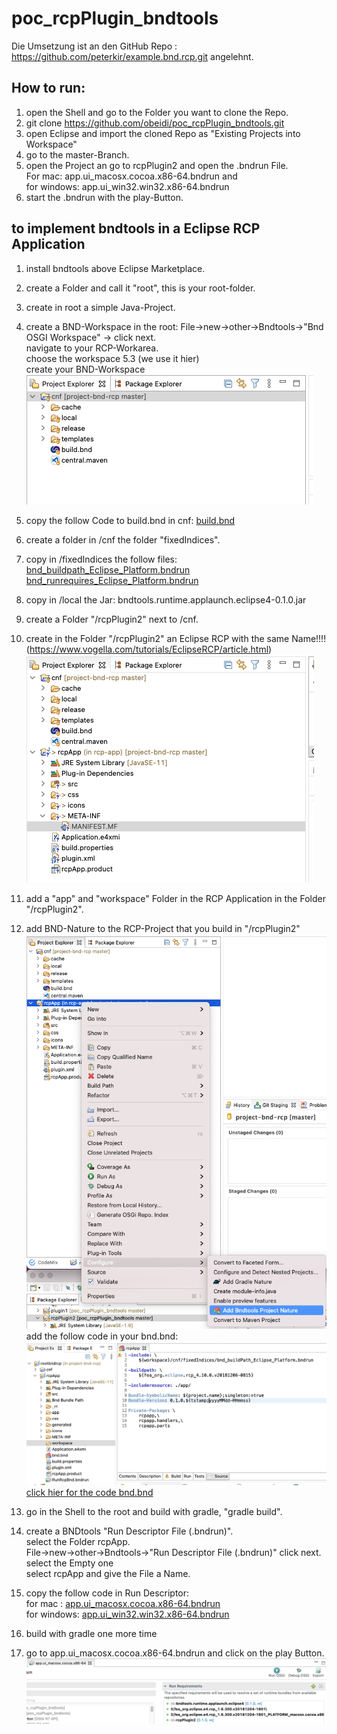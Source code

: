 # poc_rcpPlugin_bndtools
Die Umsetzung ist an den GitHub Repo : https://github.com/peterkir/example.bnd.rcp.git angelehnt.

## How to run:
 1. open the Shell and go to the Folder you want to clone the Repo.
 2. git clone https://github.com/obeidi/poc_rcpPlugin_bndtools.git
 3. open Eclipse and import the cloned Repo as "Existing Projects into Workspace" 
 4. go to the master-Branch.
 5. open the Project an go to rcpPlugin2 and open the .bndrun File.  
    For mac: app.ui_macosx.cocoa.x86-64.bndrun and  
	for windows: app.ui_win32.win32.x86-64.bndrun
 6. start the .bndrun with the play-Button. 
 
 ## to implement bndtools in a Eclipse RCP Application 
 1. install bndtools above Eclipse Marketplace.
 2. create a Folder and call it "root", this is your root-folder.
 3. create in root a simple Java-Project.
 4. create a BND-Workspace in the root:
	File->new->other->Bndtools->"Bnd OSGI Workspace" -> click next.  
	navigate to your RCP-Workarea.  
	choose the workspace 5.3 (we use it hier)  
	create your BND-Workspace
    ![bndtools-Workspace](pic/workspace-eclipse.png "bndtools-Workspace")
 5. copy the follow Code to build.bnd in cnf:
 [build.bnd](./cnf/build.bnd "build.bnd") 
 
 6. create a folder in /cnf the folder "fixedIndices".
 
 7. copy in /fixedIndices the follow files:
  [bnd_buildpath_Eclipse_Platform.bndrun](./cnf/fixedIndices/bnd_buildpath_Eclipse_Platform.bndrun "bnd_buildpath_Eclipse_Platform.bndrun")    
    [bnd_runrequires_Eclipse_Platform.bndrun](./cnf/fixedIndices/bnd_runrequires_Eclipse_Platform.bndrun "bnd_runrequires_Eclipse_Platform.bndrun") 
 8. copy in /local the Jar:   bndtools.runtime.applaunch.eclipse4-0.1.0.jar
 9. create a Folder "/rcpPlugin2" next to /cnf. 
 10. create in the Folder "/rcpPlugin2" an Eclipse RCP with the same Name!!!! (https://www.vogella.com/tutorials/EclipseRCP/article.html)
    ![rcpApp-init](pic/rcpApp-init.png "rcpApp-init") 
 11. add a "app" and "workspace" Folder in the RCP Application in the Folder "/rcpPlugin2".
 12. add BND-Nature to the RCP-Project that you build in "/rcpPlugin2"
    ![rcp-bnd-nature](pic/rcp-bnd-nature.png "rcp-bnd-nature") 
    add the follow code in your bnd.bnd:
    ![bnd-BND](pic/bnd-bnd.png "bnd-BND")
	[click hier for the code bnd.bnd](./rcpPlugin2/bnd.bnd "bnd.bnd") 
 13. go in the Shell to the root and build with gradle, "gradle build".
 14. create a BNDtools "Run Descriptor File (.bndrun)".  
	 select the Folder rcpApp.  
     File->new->other->Bndtools->"Run Descriptor File (.bndrun)" click next.  
	 select the Empty one  
	 select rcpApp and give the File a Name.
 15. copy the follow code in Run Descriptor:  
    for mac : [app.ui_macosx.cocoa.x86-64.bndrun](./rcpPlugin2/app.ui_macosx.cocoa.x86-64.bndrun "app.ui_macosx.cocoa.x86-64.bndrun")  
    for windows: [app.ui_win32.win32.x86-64.bndrun](./rcpPlugin2/app.ui_win32.win32.x86-64.bndrun "app.ui_win32.win32.x86-64.bndrun")   
 16. build with gradle one more time 
 17. go to app.ui_macosx.cocoa.x86-64.bndrun 
  and click on the play Button.  
  ![playButton.png](./pic/playButton.png "playButton.png") 